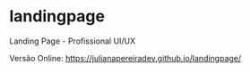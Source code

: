 # landingpage
Landing Page - Profissional UI/UX

Versão Online: https://julianapereiradev.github.io/landingpage/
